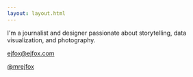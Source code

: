 ```yaml
---
layout: layout.html
---
```

I'm a journalist and designer passionate about storytelling, data visualization, and photography.

<a href="mailto:ejfox@ejfox.com">ejfox@ejfox.com</a>

<a href="http://twitter.com/mrejfox">@mrejfox</a>

<!--
<ul>
<li><a href="http://portfolio.ejfox.com/">Portfolio</a></li>
<li><a href="https://www.linkedin.com/in/ejfox">LinkedIn</a> / <a href="http://ejfox.com/resume.pdf">Resumé</a></li>
<li><a href="http://ejfox.com/photos/">Photography</a></li>
</ul>
-->
